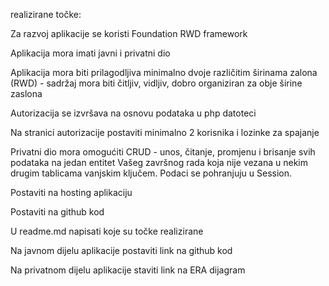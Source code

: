 realizirane točke:

Za razvoj aplikacije se koristi Foundation RWD framework

Aplikacija mora imati javni i privatni dio

Aplikacija mora biti prilagodljiva minimalno dvoje različitim širinama zalona (RWD) - sadržaj mora biti čitljiv, vidljiv, dobro organiziran za obje širine zaslona

Autorizacija se izvršava na osnovu podataka u php datoteci

Na stranici autorizacije postaviti minimalno 2 korisnika i lozinke za spajanje

Privatni dio mora omogućiti CRUD - unos, čitanje, promjenu i brisanje svih podataka na jedan entitet Vašeg završnog rada koja nije vezana u nekim drugim tablicama vanjskim ključem. Podaci se pohranjuju u Session.

Postaviti na hosting aplikaciju

Postaviti na github kod

U readme.md napisati koje su točke realizirane

Na javnom dijelu aplikacije postaviti link na github kod

Na privatnom dijelu aplikacije staviti link na ERA dijagram
